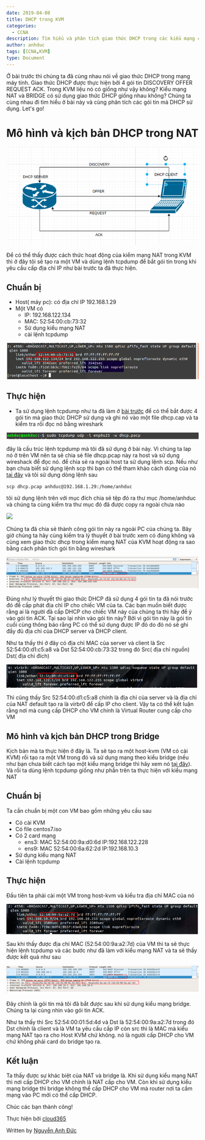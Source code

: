 ```yaml
---
date: 2019-04-08
title: DHCP trong KVM 
categories:
  - CCNA
description: Tìm hiểu và phân tích giao thức DHCP trong các kiểu mạng của KVM
author: anhduc
tags: [CCNA,KVM]
type: Document
---
```


Ở bài trước thì chúng ta đã cùng nhau nói về giao thức DHCP trong mạng máy tính. Giao thức DHCP được thực hiện bởi 4 gói tin DISCOVERY OFFER REQUEST ACK. Trong KVM liệu nó có giống như vậy không? Kiểu mạng NAT và BRIDGE có sử dụng giao thức DHCP giống nhau không? Chúng ta cùng nhau đi tìm hiểu ở bài này và cùng phân tích các gói tin mà DHCP sử dụng. Let's go!
# Mô hình và kịch bản DHCP trong  NAT 

![](/images/img-dhcp/screenshot_1.png)

Để có thể thấy được cách thức hoạt động của kiểm mạng NAT trong KVM thì ở đây tôi sẽ tạo ra một VM và dùng lệnh tcpdump để bắt gói tin trong khi yêu cầu cấp địa chỉ IP như bài trước ta đã thực hiện.

## Chuẩn bị 
- Host( máy pc): có địa chỉ IP 192.168.1.29
- Một VM có 
    - IP: 192.168.122.134 
    - MAC: 52:54:00:cb:73:32
    - Sử dụng kiểu mạng NAT
    - cài lệnh tcpdump

![](/images/img-dhcp/screenshot_9.png)

## Thực hiện
- Ta sử dụng lệnh tcpdump như ta đã làm ở [bài trước](https://github.com/duckmak14/blogcloud365vn.github.io/blob/master/_posts/2019-04-09-dhcp-tong-quan.md) để có thể bắt được 4 gói tin mà giao thức DHCP sử dụng và ghi nó vào một file dhcp.cap và ta kiểm tra rồi đọc nó bằng wireshark

![](/images/img-dhcp/screenshot_2.png)

đây là cấu trúc lệnh tcpdump mà tôi đã sử dụng ở bài này. Vì chúng ta lap nó ở trên VM nên ta sẽ chia sẻ file dhcp.pcap này ra host và sử dụng wireshack để đọc nó. để chia sẻ ra ngoài host ta sử dụng lệnh scp. Nếu như bạn chưa biết sử dụng lệnh scp thì bạn có thể tham khảo cách dùng của nó [tại đây](https://cuongquach.com/12-vi-du-su-dung-lenh-scp-de-chuyen-file-folder-tren-linux.html) và tôi sử dụng dòng lệnh sau
```
scp dhcp.pcap anhduc@192.168.1.29:/home/anhduc
```
tôi sử dụng lệnh trên với mục đích chia sẻ tệp đó ra thư mục /home/anhduc và chúng ta cùng kiểm tra thư mục đó đã được copy ra ngoài chưa nào 

![](/images/img-dhcp/screenshot_12.png)

Chúng ta đã chia sẻ thành công gói tin này ra ngoài PC của chúng ta. Bây giờ chúng ta hãy cùng kiểm tra lý thuyết ở bài trước xem có đúng không và cùng xem giao thức dhcp trong kiểm mạng NAT của KVM hoạt động ra sao bằng cách phân tích gói tin bằng wireshark

![](/images/img-dhcp/screenshot_14.png)

Đúng như lý thuyết thì giao thức DHCP đã sử dụng 4 gói tin ta đã nói trước đó để cấp phát địa chỉ IP cho chiếc VM của ta. Các bạn muốn biết được rằng ai là người đã cấp DHCP cho chiếc VM này của chúng ta thì hãy để ý vào gói tin ACK. Tại sao lại nhìn vào gói tin này? Bởi vì gói tin này là gói tin cuối cùng thông báo rằng PC có thể sử dụng được IP đó do đó nó sẽ ghi đầy đủ địa chỉ của DHCP server và DHCP client.

 Như ta thấy thì ở đây có địa chỉ MAC của server và client là Src 52:54:00:d1:c5:a8 và Dst 52:54:00:cb:73:32 trong đó Src( địa chỉ nguồn) Dst( địa chỉ đích)

![](/images/img-dhcp/screenshot_15.png)

 Thì cũng thấy Src 52:54:00:d1:c5:a8 chính là địa chỉ của server và là địa chỉ của NAT default tạo ra là virbr0 để cấp IP cho client. Vậy ta có thể kết luận rằng nơi mà cung cấp DHCP cho VM chính là Virtual Router cung cấp cho VM 

 ## Mô hình và kịch bản DHCP trong Bridge
 Kịch bản mà ta thực hiện ở đây là. Ta sẽ tạo ra một host-kvm (VM có cài KVM) rồi tạo ra một VM trong đó và sử  dụng mạng theo kiểu bridge (nếu như bạn chưa biết cách tạo một kiểu mạng bridge thì hãy xem nó [tại đây](https://github.com/duckmak14/linux/blob/master/KVM/docs/linux_bridge.md)). Và rồi ta dùng lệnh tcpdump giống như phần trên ta thực hiện với kiểu mạng NAT
 ## Chuẩn bị
 Ta cần chuẩn bị một con VM bao gồm những yêu cầu sau
 - Có cài KVM
 - Có file centos7.iso
 - Có 2 card mạng
    - ens3: MAC 52:54:00:9a:d0:6d   IP:192.168.122.228
    - ens9: MAC 52:54:00:6a:62:2d   IP:192.168.10.3
- Sử dụng kiểu mạng NAT 
- Cài lệnh tcpdump 
## Thực hiện 
Đầu tiên ta phải cài một VM trong host-kvm và kiểu tra địa chỉ MAC của nó 

![](/images/img-dhcp/screenshot_3.png)

Sau khi thấy được địa chỉ MAC (52:54:00:9a:a2:7d) của VM thì ta sẽ thực hiện lệnh tcpdump và các bước như đã làm với kiểu mạng NAT và ta sẽ thấy được kết quả như sau 

![](/images/img-dhcp/screenshot_16.png)

Đây chính là gói tin mà tôi đã bắt được sau khi sử dụng kiểu mạng bridge. Chúng ta lại cùng nhìn vào gói tin ACK. 

Như ta thấy thì Src 52:54:00:01:5d:4d và Dst là 52:54:00:9a:a2:7d trong đó Dst chính là client và là VM ta yêu cầu cấp IP còn src thì là MAC mà kiểu mạng NAT tạo ra cho Host KVM chứ không. nó là người cấp DHCP cho VM chứ không phải card do bridge tạo ra.

## Kết luận
Ta thấy được sự khác biệt của NAT và bridge là. Khi sử dụng kiểu mạng NAT thì nơi cấp DHCP cho VM chính là NAT cấp cho VM. Còn khi sử dụng kiểu mạng bridge thì bridge không thể cấp DHCP cho VM mà router nơi ta cắm mạng vào PC mới có thể cấp DHCP. 

Chúc các bạn thành công!

Thực hiện bởi [cloud365](https://cloud365.vn/)

Written by [Nguyễn Anh Đức](https://nhanhoa.com/)